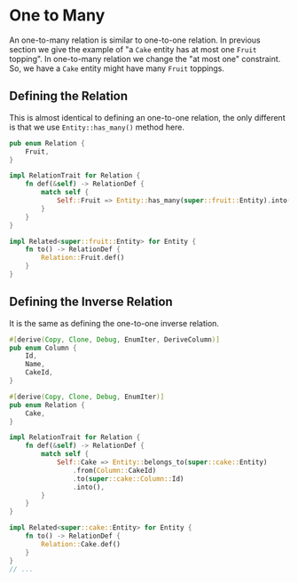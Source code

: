 # One to Many

An one-to-many relation is similar to one-to-one relation. In previous section we give the example of "a `Cake` entity has at most one `Fruit` topping". In one-to-many relation we change the "at most one" constraint. So, we have a `Cake` entity might have many `Fruit` toppings.

## Defining the Relation

This is almost identical to defining an one-to-one relation, the only different is that we use `Entity::has_many()` method here.

```rust {2,8,13} title="entity/cake.rs"
pub enum Relation {
    Fruit,
}

impl RelationTrait for Relation {
    fn def(&self) -> RelationDef {
        match self {
            Self::Fruit => Entity::has_many(super::fruit::Entity).into(),
        }
    }
}

impl Related<super::fruit::Entity> for Entity {
    fn to() -> RelationDef {
        Relation::Fruit.def()
    }
}
```

## Defining the Inverse Relation

It is the same as defining the one-to-one inverse relation.

```rust {10,16,24} title="entity/fruit.rs"
#[derive(Copy, Clone, Debug, EnumIter, DeriveColumn)]
pub enum Column {
    Id,
    Name,
    CakeId,
}

#[derive(Copy, Clone, Debug, EnumIter)]
pub enum Relation {
    Cake,
}

impl RelationTrait for Relation {
    fn def(&self) -> RelationDef {
        match self {
            Self::Cake => Entity::belongs_to(super::cake::Entity)
                .from(Column::CakeId)
                .to(super::cake::Column::Id)
                .into(),
        }
    }
}

impl Related<super::cake::Entity> for Entity {
    fn to() -> RelationDef {
        Relation::Cake.def()
    }
}
// ...
```
